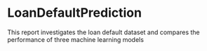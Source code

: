 # LoanDefaultPrediction
This report investigates the loan default dataset and compares the performance of three machine learning models
